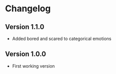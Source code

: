 Changelog
=========

Version 1.1.0
-------------

* Added bored and scared to categorical emotions


Version 1.0.0
-------------

* First working version

